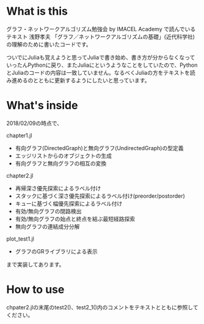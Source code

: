 # What is this
グラフ・ネットワークアルゴリズム勉強会 by IMACEL Academy で読んでいるテキスト 浅野孝夫 「グラフ／ネットワークアルゴリズムの基礎」(近代科学社)の理解のために書いたコードです。

ついでにJuliaも覚えようと思ってJuliaで書き始め、書き方が分からなくなっていったんPythonに戻り、またJuliaにというようなことをしていたので、PythonとJuliaのコードの内容は一致していません。なるべくJuliaの方をテキストを読み進めるのとともに更新するようにしたいと思っています。

# What's inside
2018/02/09の時点で、

chapter1.jl
* 有向グラフ(DirectedGraph)と無向グラフ(UndirectedGraph)の型定義
* エッジリストからのオブジェクトの生成
* 有向グラフと無向グラフの相互の変換

chapter2.jl
* 再帰深さ優先探索によるラベル付け
* スタックに基づく深さ優先探索によるラベル付け(preorder/postorder)
* キューに基づく幅優先探索によるラベル付け
* 有効/無向グラフの閉路検出
* 有効/無向グラフの始点と終点を結ぶ最短経路探索
* 無向グラフの連結成分分解

plot_test1.jl
* グラフのGRライブラリによる表示

まで実装してあります。

# How to use
chpater2.jlの末尾のtest2()、test2_1()内のコメントをテキストとともに参照してください。

